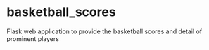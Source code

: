 # basketball_scores
Flask web application to provide the basketball scores and detail of prominent players
